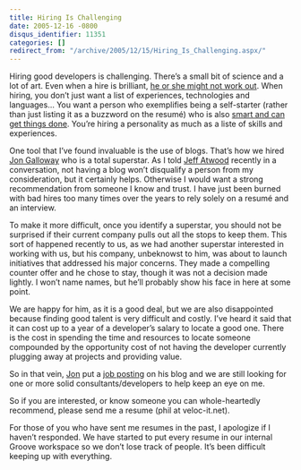 ```yaml
---
title: Hiring Is Challenging
date: 2005-12-16 -0800
disqus_identifier: 11351
categories: []
redirect_from: "/archive/2005/12/15/Hiring_Is_Challenging.aspx/"
---
```


Hiring good developers is challenging. There’s a small bit of science
and a lot of art. Even when a hire is brilliant, [he or she might not
work out](https://haacked.com/archive/2005/12/16/11350.aspx). When
hiring, you don’t just want a list of experiences, technologies and
languages... You want a person who exemplifies being a self-starter
(rather than just listing it as a buzzword on the resumé) who is also
[smart and can get things
done](http://www.joelonsoftware.com/articles/fog0000000073.html). You’re
hiring a personality as much as a liste of skills and experiences.

One tool that I’ve found invaluable is the use of blogs. That’s how we
hired [Jon Galloway](http://weblogs.asp.net/jgalloway/) who is a total
superstar. As I told [Jeff Atwood](http://codinghorror.com/blog/)
recently in a conversation, not having a blog won’t disqualify a person
from my consideration, but it certainly helps. Otherwise I would want a
strong recommendation from someone I know and trust. I have just been
burned with bad hires too many times over the years to rely solely on a
resumé and an interview.

To make it more difficult, once you identify a superstar, you should not
be surprised if their current company pulls out all the stops to keep
them. This sort of happened recently to us, as we had another superstar
interested in working with us, but his company, unbeknowst to him, was
about to launch initiatives that addressed his major concerns. They made
a compelling counter offer and he chose to stay, though it was not a
decision made lightly. I won’t name names, but he’ll probably show his
face in here at some point.

We are happy for him, as it is a good deal, but we are also disappointed
because finding good talent is very difficult and costly. I’ve heard it
said that it can cost up to a year of a developer’s salary to locate a
good one. There is the cost in spending the time and resources to locate
someone compounded by the opportunity cost of not having the developer
currently plugging away at projects and providing value.

So in that vein, [Jon](http://weblogs.asp.net/jgalloway/) put a [job
posting](http://weblogs.asp.net/jgalloway/archive/2005/11/26/431591.aspx)
on his blog and we are still looking for one or more solid
consultants/developers to help keep an eye on me.

So if you are interested, or know someone you can whole-heartedly
recommend, please send me a resume (phil at veloc-it.net).

For those of you who have sent me resumes in the past, I apologize if I
haven’t responded. We have started to put every resume in our internal
Groove workspace so we don’t lose track of people. It’s been difficult
keeping up with everything.

